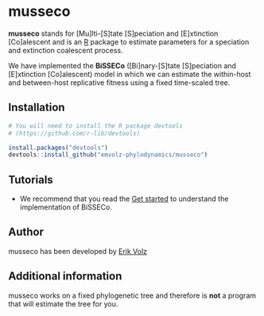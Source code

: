 # musseco

**musseco** stands for [Mu]lti-[S]tate [S]peciation and [E]xtinction [Co]alescent and
is an [R](https://www.r-project.org/) package to estimate parameters for 
a speciation and extinction coalescent process.


We have implemented the **BiSSECo** ([Bi]nary-[S]tate [S]peciation and [E]xtinction [Co]alescent) model in which we can estimate the within-host and between-host 
replicative fitness using a fixed time-scaled tree.



## Installation

```r
# You will need to install the R package devtools 
# (https://github.com/r-lib/devtools)

install.packages("devtools")
devtools::install_github("emvolz-phylodynamics/musseco")
```



## Tutorials

* We recommend that you read the [Get started](http://emvolz-phylodynamics.github.io/musseco/articles/musseco.html) to 
understand the implementation of BiSSECo.



## Author

musseco has been developed by [Erik Volz](https://profiles.imperial.ac.uk/e.volz)



## Additional information

musseco works on a fixed phylogenetic tree and therefore is **not** a program that 
will estimate the tree for you.

